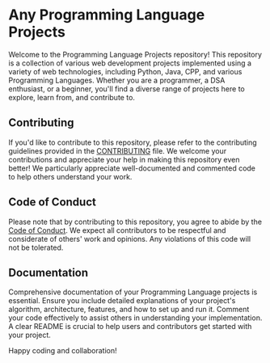# Any Programming Language Projects

Welcome to the Programming Language Projects repository! This repository is a collection of various web development projects implemented using a variety of web technologies, including Python, Java, CPP, and various Programming Languages. Whether you are a programmer, a DSA enthusiast, or a beginner, you'll find a diverse range of projects here to explore, learn from, and contribute to.

## Contributing

If you'd like to contribute to this repository, please refer to the contributing guidelines provided in the [CONTRIBUTING](CONTRIBUTING.md) file. We welcome your contributions and appreciate your help in making this repository even better!
We particularly appreciate well-documented and commented code to help others understand your work.

## Code of Conduct

Please note that by contributing to this repository, you agree to abide by the [Code of Conduct](CODE_OF_CONDUCT.md). We expect all contributors to be respectful and considerate of others' work and opinions. Any violations of this code will not be tolerated.

## Documentation

Comprehensive documentation of your Programming Language projects is essential. Ensure you include detailed explanations of your project's algorithm, architecture, features, and how to set up and run it. Comment your code effectively to assist others in understanding your implementation. A clear README is crucial to help users and contributors get started with your project.

Happy coding and collaboration!
